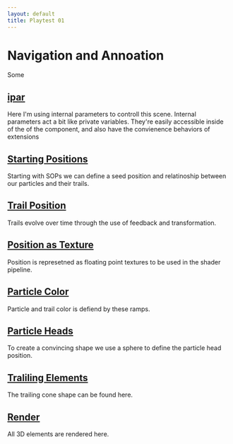 ```yaml
---
layout: default
title: Playtest 01
---
```


# Navigation and Annoation  

Some

## [ipar](#1)  
Here I'm using internal parameters to controll this scene. Internal parameters act a bit like private variables. They're easily accessible inside of the of the component, and also have the convienence behaviors of extensions 

## [Starting Positions](#2)  
Starting with SOPs we can define a seed position and relatinoship between our particles and their trails.

## [Trail Position](#3)  
Trails evolve over time through the use of feedback and transformation.

## [Position as Texture](#4)  
Position is represetned as floating point textures to be used in the shader pipeline.

## [Particle Color](#5)  
Particle and trail color is defiend by these ramps.

## [Particle Heads](#6)  
To create a convincing shape we use a sphere to define the particle head position.

## [Traliling Elements](#7)  
The trailing cone shape can be found here.

## [Render](#8)  
All 3D elements are rendered here.
